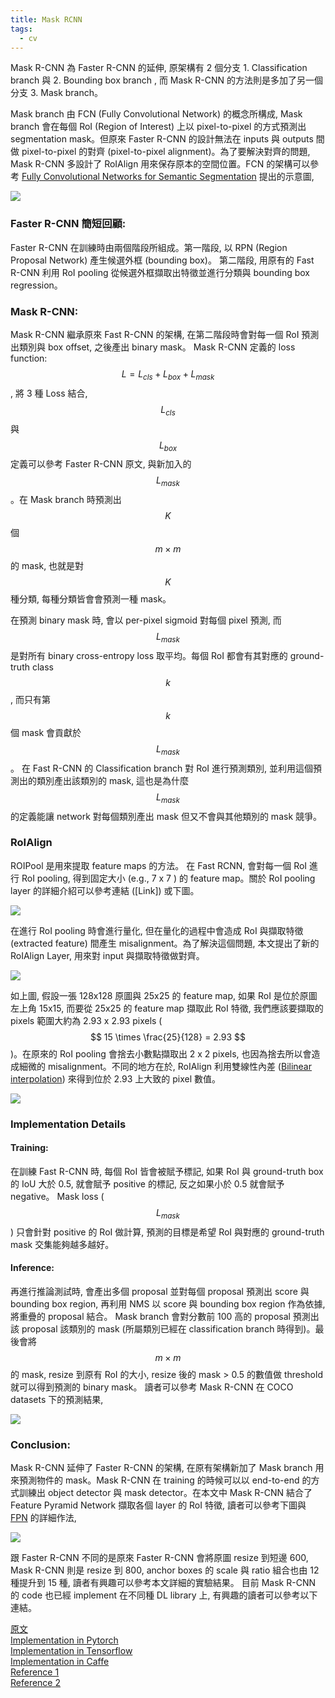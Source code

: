 ```yaml
---
title: Mask RCNN
tags:
  - cv
---
```

<!--more-->
Mask R-CNN 為 Faster R-CNN 的延伸, 原架構有 2 個分支 1. Classification branch 與 2. Bounding box branch , 而 Mask R-CNN 的方法則是多加了另一個分支 3. Mask branch。

Mask branch 由 FCN (Fully Convolutional Network) 的概念所構成, Mask branch 會在每個 RoI (Region of Interest) 上以 pixel-to-pixel 的方式預測出 segmentation mask。但原來 Faster R-CNN 的設計無法在 inputs 與 outputs 間做 pixel-to-pixel 的對齊 (pixel-to-pixel alignment)。為了要解決對齊的問題, Mask R-CNN 多設計了 RoIAlign 用來保存原本的空間位置。FCN 的架構可以參考 [Fully Convolutional Networks for Semantic Segmentation] 提出的示意圖,

<div class="card mb-3">
    <img class="card-img-top" src="{{ site.baseurl }}/assets/img/2017-07-31-mask-rcnn/pixel-to-pixel.png"/>
</div>

### Faster R-CNN 簡短回顧:

Faster R-CNN 在訓練時由兩個階段所組成。第一階段, 以 RPN (Region Proposal Network) 產生候選外框 (bounding box)。
第二階段, 用原有的 Fast R-CNN 利用 RoI pooling 從候選外框擷取出特徵並進行分類與 bounding box regression。

### Mask R-CNN:

Mask R-CNN 繼承原來 Fast R-CNN 的架構, 在第二階段時會對每一個 RoI 預測出類別與 box offset, 之後產出 binary mask。 Mask R-CNN 定義的 loss function: $$ L = L_{cls} + L_{box}  + L_{mask} $$ , 將 3 種 Loss 結合, $$L_{cls}$$ 與 $$L_{box}$$ 定義可以參考 Faster R-CNN 原文, 與新加入的 $$ L_{mask} $$。在 Mask branch 時預測出 $$ K $$ 個 $$ m \times m $$ 的 mask, 也就是對 $$ K $$ 種分類, 每種分類皆會會預測一種 mask。

在預測 binary mask 時, 會以 per-pixel sigmoid 對每個 pixel 預測, 而 $$ L_{mask} $$ 是對所有 binary cross-entropy loss 取平均。每個 RoI 都會有其對應的 ground-truth class $$ k $$, 而只有第 $$k$$ 個 mask 會貢獻於 $$ L_{mask} $$。 在 Fast R-CNN 的 Classification branch 對 RoI 進行預測類別, 並利用這個預測出的類別產出該類別的 mask, 這也是為什麼 $$ L_{mask} $$ 的定義能讓 network 對每個類別產出 mask 但又不會與其他類別的 mask 競爭。

### RoIAlign

ROIPool 是用來提取 feature maps 的方法。 在 Fast RCNN, 會對每一個 RoI 進行 RoI pooling, 得到固定大小 (e.g., 7 x 7 ) 的 feature map。關於 RoI pooling layer 的詳細介紹可以參考連結 ([Link]) 或下圖。

<div class="card mb-3">
    <img class="card-img-top" src="{{ site.baseurl }}/assets/img/2017-07-31-mask-rcnn/roi_pooling.gif"/>
    <div class="card-body bg-light">
        <div class="card-text"></div>
    </div>
</div>

在進行 RoI pooling 時會進行量化, 但在量化的過程中會造成 RoI 與擷取特徵 (extracted feature) 間產生 misalignment。為了解決這個問題, 本文提出了新的 RoIAlign Layer, 用來對 input 與擷取特徵做對齊。

<div class="card mb-3">
    <img class="card-img-top" src="{{ site.baseurl }}/assets/img/2017-07-31-mask-rcnn/roi_mapping.jpg"/>
    <div class="card-body bg-light">
        <div class="card-text"></div>
    </div>
</div>


如上圖, 假設一張 128x128 原圖與 25x25 的 feature map, 如果 RoI 是位於原圖左上角 15x15, 而要從 25x25 的 feature map 擷取此 RoI 特徵, 我們應該要擷取的 pixels 範圍大約為 2.93 x 2.93 pixels ($$ 15 \times \frac{25}{128} = 2.93 $$)。在原來的 RoI pooling 會捨去小數點擷取出 2 x 2 pixels, 也因為捨去所以會造成細微的 misalignment。不同的地方在於,
RoIAlign 利用雙線性內差 ([Bilinear interpolation]) 來得到位於 2.93 上大致的 pixel 數值。

<div class="card mb-3">
    <img class="card-img-top" src="{{ site.baseurl }}/assets/img/2017-07-31-mask-rcnn/instance_seg.png"/>
    <div class="card-body bg-light">
        <div class="card-text"></div>
    </div>
</div>


### Implementation Details

#### Training:

在訓練 Fast R-CNN 時, 每個 RoI 皆會被賦予標記, 如果 RoI 與 ground-truth box 的 IoU 大於 0.5, 就會賦予 positive 的標記, 反之如果小於 0.5 就會賦予 negative。 Mask loss ($$L_{mask}$$) 只會針對 positive 的 RoI 做計算, 預測的目標是希望 RoI 與對應的 ground-truth mask 交集能夠越多越好。

#### Inference:

再進行推論測試時, 會產出多個 proposal 並對每個 proposal 預測出 score 與 bounding box region, 再利用 NMS 以 score 與 bounding box region 作為依據, 將重疊的 proposal 結合。 Mask branch 會對分數前 100 高的 proposal 預測出該 proposal 該類別的 mask (所屬類別已經在 classification branch 時得到)。最後會將 $$ m \times m $$ 的 mask, resize 到原有 RoI 的大小, resize 後的 mask > 0.5 的數值做 threshold 就可以得到預測的 binary mask。 讀者可以參考 Mask R-CNN 在 COCO datasets 下的預測結果,

<div class="card mb-3">
    <img class="card-img-top" src="{{ site.baseurl }}/assets/img/2017-07-31-mask-rcnn/coco_result.png"/>
    <div class="card-body bg-light">
        <div class="card-text"></div>
    </div>
</div>


### Conclusion:

Mask R-CNN 延伸了 Faster R-CNN 的架構, 在原有架構新加了 Mask branch 用來預測物件的 mask。Mask R-CNN 在 training 的時候可以以 end-to-end 的方式訓練出 object detector 與 mask detector。在本文中 Mask R-CNN 結合了 Feature Pyramid Network 擷取各個 layer 的 RoI 特徵, 讀者可以參考下圖與 [FPN] 的詳細作法,

<div class="card mb-3">
    <img class="card-img-top" src="{{ site.baseurl }}/assets/img/2017-07-31-mask-rcnn/framework.png"/>
    <div class="card-body bg-light">
        <div class="card-text"></div>
    </div>
</div>


跟 Faster R-CNN 不同的是原來 Faster R-CNN 會將原圖 resize 到短邊 600, Mask R-CNN 則是 resize 到 800, anchor boxes 的 scale 與 ratio 組合也由 12 種提升到 15 種, 讀者有興趣可以參考本文詳細的實驗結果。 目前 Mask R-CNN 的 code 也已經 implement 在不同種 DL library 上, 有興趣的讀者可以參考以下連結。

[原文](https://arxiv.org/pdf/1703.06870.pdf)  
[Implementation in Pytorch](https://github.com/felixgwu/mask_rcnn_pytorch)  
[Implementation in Tensorflow](https://github.com/CharlesShang/FastMaskRCNN)  
[Implementation in Caffe](https://github.com/jasjeetIM/Mask-RCNN)  
[Reference 1](https://blog.athelas.com/a-brief-history-of-cnns-in-image-segmentation-from-r-cnn-to-mask-r-cnn-34ea83205de4)  
[Reference 2](https://deepsense.io/region-of-interest-pooling-explained/)

[fully convolutional networks for semantic segmentation]: https://people.eecs.berkeley.edu/~jonlong/long_shelhamer_fcn.pdf
[fpn]: https://arxiv.org/pdf/1612.03144.pdf
[bilinear interpolation]: https://en.wikipedia.org/wiki/Bilinear_interpolation
